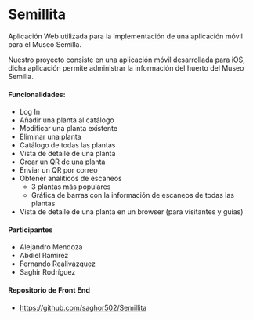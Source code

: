
# Semillita 

<p>Aplicación Web utilizada para la implementación de una aplicación móvil para el Museo Semilla.</p>

<p>Nuestro proyecto consiste en una aplicación móvil desarrollada para iOS, dicha aplicación permite administrar la información del huerto del Museo Semilla.</p>

#### Funcionalidades:

* Log In 
* Añadir una planta al catálogo
* Modificar una planta existente
* Eliminar una planta
* Catálogo de todas las plantas
* Vista de detalle de una planta
* Crear un QR de una planta
* Enviar un QR por correo
* Obtener analíticos de escaneos
  * 3 plantas más populares
  * Gráfica de barras con la información de escaneos de todas las plantas
* Vista de detalle de una planta en un browser (para visitantes y guías)

#### Participantes

* Alejandro Mendoza 
* Abdiel Ramírez 
* Fernando Realivázquez
* Saghir Rodríguez

#### Repositorio de Front End

* https://github.com/saghor502/Semillita
